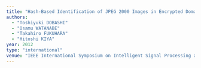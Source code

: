 ```yaml
---
title: "Hash-Based Identification of JPEG 2000 Images in Encrypted Domain"
authors:
  - "Toshiyuki DOBASHI"
  - "Osamu WATANABE"
  - "Takahiro FUKUHARA"
  - "Hitoshi KIYA"
year: 2012
type: "international"
venue: "IEEE International Symposium on Intelligent Signal Processing and Communication Systems, pp. D2.4, New Taipei City, Taiwan, R.O.C., 2012-11-06."
---
```

